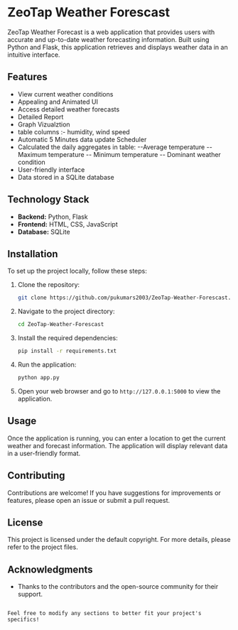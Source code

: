 # ZeoTap Weather Forescast

ZeoTap Weather Forecast is a web application that provides users with accurate and up-to-date weather forecasting information. Built using Python and Flask, this application retrieves and displays weather data in an intuitive interface.

## Features

- View current weather conditions
- Appealing and Animated UI
- Access detailed weather forecasts
- Detailed Report
- Graph Vizualztion
- table columns :- humidity, wind speed
- Automatic 5 Minutes data update Scheduler
- Calculated the daily aggregates in table:
  --Average temperature
  -- Maximum temperature
  -- Minimum temperature
  -- Dominant weather condition
- User-friendly interface
- Data stored in a SQLite database

## Technology Stack

- **Backend:** Python, Flask
- **Frontend:** HTML, CSS, JavaScript
- **Database:** SQLite

## Installation

To set up the project locally, follow these steps:

1. Clone the repository:
   ```bash
   git clone https://github.com/pukumars2003/ZeoTap-Weather-Forescast.git
   ```

2. Navigate to the project directory:
   ```bash
   cd ZeoTap-Weather-Forescast
   ```

3. Install the required dependencies:
   ```bash
   pip install -r requirements.txt
   ```

4. Run the application:
   ```bash
   python app.py
   ```

5. Open your web browser and go to `http://127.0.0.1:5000` to view the application.

## Usage

Once the application is running, you can enter a location to get the current weather and forecast information. The application will display relevant data in a user-friendly format.

## Contributing

Contributions are welcome! If you have suggestions for improvements or features, please open an issue or submit a pull request.

## License

This project is licensed under the default copyright. For more details, please refer to the project files.

## Acknowledgments

- Thanks to the contributors and the open-source community for their support.
```

Feel free to modify any sections to better fit your project's specifics!
